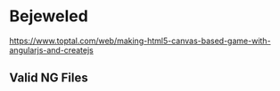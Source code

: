  
# Bejeweled #

https://www.toptal.com/web/making-html5-canvas-based-game-with-angularjs-and-createjs

## Valid NG Files #